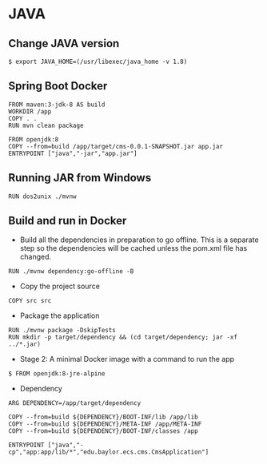 # JAVA

## Change JAVA version

```
$ export JAVA_HOME=(/usr/libexec/java_home -v 1.8)
```

## Spring Boot Docker

```
FROM maven:3-jdk-8 AS build
WORKDIR /app
COPY . .
RUN mvn clean package

FROM openjdk:8
COPY --from=build /app/target/cms-0.0.1-SNAPSHOT.jar app.jar  
ENTRYPOINT ["java","-jar","app.jar"]
```

## Running JAR from Windows

```
RUN dos2unix ./mvnw
```

##  Build and run in Docker

- Build all the dependencies in preparation to go offline.  This is a separate step so the dependencies will be cached unless the pom.xml file has changed.

```
RUN ./mvnw dependency:go-offline -B
```

- Copy the project source

```
COPY src src
```

- Package the application

```
RUN ./mvnw package -DskipTests
RUN mkdir -p target/dependency && (cd target/dependency; jar -xf ../*.jar)
```

- Stage 2: A minimal Docker image with a command to run the app 

```
$ FROM openjdk:8-jre-alpine
```

- Dependency

```
ARG DEPENDENCY=/app/target/dependency

COPY --from=build ${DEPENDENCY}/BOOT-INF/lib /app/lib
COPY --from=build ${DEPENDENCY}/META-INF /app/META-INF
COPY --from=build ${DEPENDENCY}/BOOT-INF/classes /app

ENTRYPOINT ["java","-cp","app:app/lib/*","edu.baylor.ecs.cms.CmsApplication"]
```
